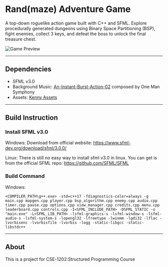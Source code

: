 # Rand(maze) Adventure Game

A top-down roguelike action game built with C++ and SFML.
Explore procedurally generated dungeons using Binary Space Partitioning (BSP), fight enemies, collect 3 keys, and defeat the boss to unlock the final treasure chest.

![Game Preview](https://media4.giphy.com/media/v1.Y2lkPTc5MGI3NjExYTB0amY1eGxqbm81empteHZ1bHVkOHJ3MnpxdW9zNTlvbW9udGRpdSZlcD12MV9pbnRlcm5hbF9naWZfYnlfaWQmY3Q9Zw/Wnw2LivOiJ8j4DMEhp/giphy.gif)

---

## Dependencies
  - SFML v3.0
  - Background Music: [An-Instant-Burst-Action-02](https://onemansymphony.bandcamp.com/track/an-instant-burst-action-02) composed by One Man Symphony
  - Assets: [Kenny Assets](https://kenney.nl/assets)

---

## Build Instruction

### Install SFML v3.0

Windows: Download from official website: https://www.sfml-dev.org/download/sfml/3.0.0/

Linux: There is still no easy way to install sfml v3.0 in linux. You can get is from the official SFML repo: https://github.com/SFML/SFML

### Build Command

Windows:

`<COMPILER_PATH\g++.exe> -std=c++17 -fdiagnostics-color=always -g main.cpp mapgen.cpp player.cpp bsp_algorithm.cpp enemy.cpp audio.cpp timer.cpp pause.cpp options.cpp view_manager.cpp credits.cpp menu.cpp leaderboard.cpp controls.cpp -I<SFML_INCLUDE_PATH> -DSFML_STATIC -o "main.exe" -L<SFML_LIB_PATH> -lsfml-graphics-s -lsfml-window-s -lsfml-audio-s -lsfml-system-s -lopengl32 -lfreetype -lwinmm -lgdi32 -lflac -lvorbisenc -lvorbisfile -lvorbis -logg -static-libgcc -static-libstdc++`



---

## About

This is a project for CSE-1202:Structured Programming Course
